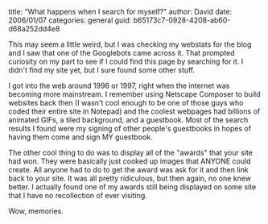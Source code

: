 
title: "What happens when I search for myself?"
author: David
date: 2006/01/07
categories: general
guid: b65173c7-0928-4208-ab60-d68a252dd4e8

This may seem a little weird, but I was checking my webstats for the blog and I saw that one of the Googlebots came across it. That prompted curiosity on my part to see if I could find this page by searching for it. I didn't find my site yet, but I sure found some other stuff. 

I got into the web around 1996 or 1997, right when the internet was becoming more mainstream. I remember using Netscape Composer to build websites back then (I wasn't cool enough to be one of those guys who coded their entire site in Notepad) and the coolest webpages had billions of animated GIFs, a tiled background, and a guestbook. Most of the search results I found were my signing of other people's guestbooks in hopes of having them come and sign MY guestbook. 

The other cool thing to do was to display all of the "awards" that your site had won. They were basically just cooked up images that ANYONE could create. All anyone had to do to get the award was ask for it and then link back to your site. It was all pretty ridiculous, but then again, no one knew better. I actually found one of my awards still being displayed on some site that I have no recollection of ever visiting.

Wow, memories.

